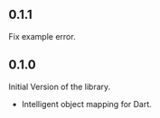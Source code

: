 ## 0.1.1

Fix example error.

## 0.1.0

Initial Version of the library.

- Intelligent object mapping for Dart.